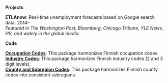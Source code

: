 __Projects__

__ETLAnow__: Real-time unemployment forecasts based on Google search data. 2014–  
_Featured in The Washington Post, Bloomberg, Chicago Tribune, YLE News, HS, and widely in the global media._


__Code__

__[Occupation Codes](/data/xwalk-occupations.zip)__: This package harmonizes Finnish occupation codes.  
__[Industry Codes](/data/xwalk-industries.zip)__: This package harmonizes Finnish industry codes (2 and 3 digit levels).  
__[County and Subregion Codes](/data/xwalk-county-subregion.zip)__: This package harmonizes Finnish county codes into consistent subregions.
